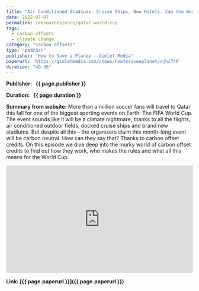 ```yaml
---
title: "Air Conditioned Stadiums. Cruise Ships. New Hotels. Can the World Cup in Qatar Really Be Carbon Neutral?"
date: 2022-07-07
permalink: /resources/enre/qatar-world-cup
tags:
  - carbon offsets
  - climate change
category: "carbon offsets"
type: "podcast"
publisher: "How to Save a Planey - Gimlet Media"
paperurl: 'https://gimletmedia.com/shows/howtosaveaplanet/xjhz746'
duration: "40:36"
---
```



**<span class="bold-podcast">Publisher: </span>&nbsp;<span class="text-podcast"> {{ page.publisher }}</span>**

**<span class="bold-podcast">Duration: </span>&nbsp;<span class="text-podcast"> {{ page.duration }}</span>**

**<span class="bold-podcast">Summary from website:</span>**
More than a million soccer fans will travel to Qatar this fall for one of the biggest sporting events on Earth: The FIFA World Cup. The event sounds like it will be a climate nightmare, thanks to all the flights, air conditioned outdoor fields, docked cruise ships and brand new stadiums. But despite all this – the organizers claim this month-long event will be carbon neutral. How can they say that? Thanks to carbon offset credits. On this episode we dive deep into the murky world of carbon offset credits to find out how they work, who makes the rules and what all this means for the World Cup.

<iframe src="https://open.spotify.com/embed/episode/6Msfjv021Y6S3Usa1ZupZW" width="100%" height="290" frameborder="0" scrolling="no" title="Air Conditioned Stadiums. Cruise Ships. New Hotels. Can the World Cup in Qatar Really Be Carbon Neutral?"></iframe>



**<span class="small-podcast">Link:</span>&nbsp;<span class="links-podcast">[{{ page.paperurl }}]({{ page.paperurl }})</span>**